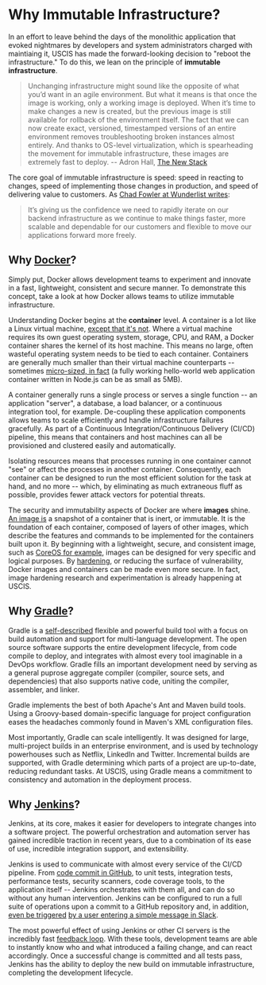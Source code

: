 # Why Immutable Infrastructure?

In an effort to leave behind the days of the monolithic application that evoked nightmares by developers and system administrators charged with maintiaing it, USCIS has made the forward-looking decision to "reboot the infrastructure."  To do this, we lean on the principle of **immutable infrastructure**.  

> Unchanging infrastructure might sound like the opposite of what you’d want in an agile environment.  But what it means is that once the image is working, only a working image is deployed. When it’s time to make changes a new is created, but the previous image is still available for rollback of the environment itself. The fact that we can now create exact, versioned, timestamped versions of an entire environment removes troubleshooting broken instances almost entirely. And thanks to OS-level virtualization, which is spearheading the movement for immutable infrastructure, these images are extremely fast to deploy.
> -- Adron Hall, [The New Stack](http://thenewstack.io/a-brief-look-at-immutable-infrastructure-and-why-it-is-such-a-quest/)

The core goal of immutable infrastructure is speed:  speed in reacting to changes, speed of implementing those changes in production, and speed of delivering value to customers.  As [Chad Fowler at Wunderlist writes](http://chadfowler.com/blog/2013/06/23/immutable-deployments/):

> It’s giving us the confidence we need to rapidly iterate on our backend infrastructure as we continue to make things faster, more scalable and dependable for our customers and flexible to move our applications forward more freely.

## Why [Docker](https://www.docker.com/)?

Simply put, Docker allows development teams to experiment and innovate in a fast, lightweight, consistent and secure manner.  To demonstrate this concept, take a look at how Docker allows teams to utilize immutable infrastructure.

Understanding Docker begins at the **container** level.  A container is a lot like a Linux virtual machine, [except that it's not](http://www.informationweek.com/strategic-cio/it-strategy/containers-explained-9-essentials-you-need-to-know/a/d-id/1318961).  Where a virtual machine requires its own guest operating system, storage, CPU, and RAM, a Docker container shares the kernel of its host machine.  This means no large, often wasteful operating system needs to be tied to each container.  Containers are generally much smaller than their virtual machine counterparts -- sometimes [micro-sized, in fact](http://www.iron.io/blog/2016/01/microcontainers-tiny-portable-containers.html) (a fully working hello-world web application container written in Node.js can be as small as 5MB).

A container generally runs a single process or serves a single function -- an application "server", a database, a load balancer, or a continuous integration tool, for example.  De-coupling these application components allows teams to scale efficiently and handle infrastructure failures gracefully.  As part of a Continuous Integration/Continuous Delivery (CI/CD) pipeline, this means that containers and host machines can all be provisioned and clustered easily and automatically.

Isolating resources means that processes running in one container cannot "see" or affect the processes in another container.  Consequently, each container can be designed to run the most efficient solution for the task at hand, and no more -- which, by eliminating as much extraneous fluff as possible, provides fewer attack vectors for potential threats.

The security and immutability aspects of Docker are where **images** shine.  [An image is](http://stackoverflow.com/questions/23735149/docker-image-vs-container/26960888#26960888) a snapshot of a container that is inert, or immutable.  It is the foundation of each container, composed of layers of other images, which describe the features and commands to be implemented for the containers built upon it.  By beginning with a lightweight, secure, and consistent image, such as [CoreOS for example](https://coreos.com/), images can be designed for very specific and logical purposes.  By [hardening](http://linux-audit.com/docker-security-best-practices-for-your-vessel-and-containers/), or reducing the surface of vulnerability, Docker images and containers can be made even more secure.  In fact, image hardening research and experimentation is already happening at USCIS.

## Why [Gradle](http://gradle.org/)?

Gradle is a [self-described](https://github.com/gradle/gradle) flexible and powerful build tool with a focus on build automation and support for multi-language development.  The open source software supports the entire development lifecycle, from code compile to deploy, and integrates with almost every tool imaginable in a DevOps workflow.  Gradle fills an important development need by serving as a general puprose aggregate compiler (compiler, source sets, and dependencies) that also supports native code, uniting the compiler, assembler, and linker.

Gradle implements the best of both Apache's Ant and Maven build tools.  Using a Groovy-based domain-specific language for project configuration eases the headaches commonly found in Maven's XML configuration files.  

Most importantly, Gradle can scale intelligently.  It was designed for large, multi-project builds in an enterprise environment, and is used by technology powerhouses such as Netflix, LinkedIn and Twitter.  Incremental builds are supported, with Gradle determining which parts of a project are up-to-date, reducing redundant tasks.  At USCIS, using Gradle means a commitment to consistency and automation in the deployment process.

## Why [Jenkins](https://jenkins-ci.org/)?

Jenkins, at its core, makes it easier for developers to integrate changes into a software project.  The powerful orchestration and automation server has gained incredible traction in recent years, due to a combination of its ease of use, incredible integration support, and extensibility.  

Jenkins is used to communicate with almost every service of the CI/CD pipeline.  From [code commit in GitHub](https://wiki.jenkins-ci.org/display/JENKINS/GitHub+Plugin), to unit tests, integration tests, performance tests, security scanners, code coverage tools, to the application itself -- Jenkins orchestrates with them all, and can do so without any human intervention.  Jenkins can be configured to run a full suite of operations upon a commit to a GitHub repository and, in addition, [even be triggered](https://hubot.github.com/) [by a user entering a simple message in Slack](https://www.pagerduty.com/what-is-chatops/).

The most powerful effect of using Jenkins or other CI servers is the incredibly fast [feedback loop](http://pathfindersoftware.com/2009/06/agile-fundamentals-the-feedback-loop/).  With these tools, development teams are able to instantly know who and what introduced a failing change, and can react accordingly.  Once a successful change is committed and all tests pass, Jenkins has the ability to deploy the new build on immutable infrastructure, completing the development lifecycle.

